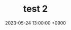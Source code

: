 ---
layout: post
title:  "test 2"
date:   2023-05-24 13:00:00 +0900
categories: jekyll update
thumbnail: "asdf"
---